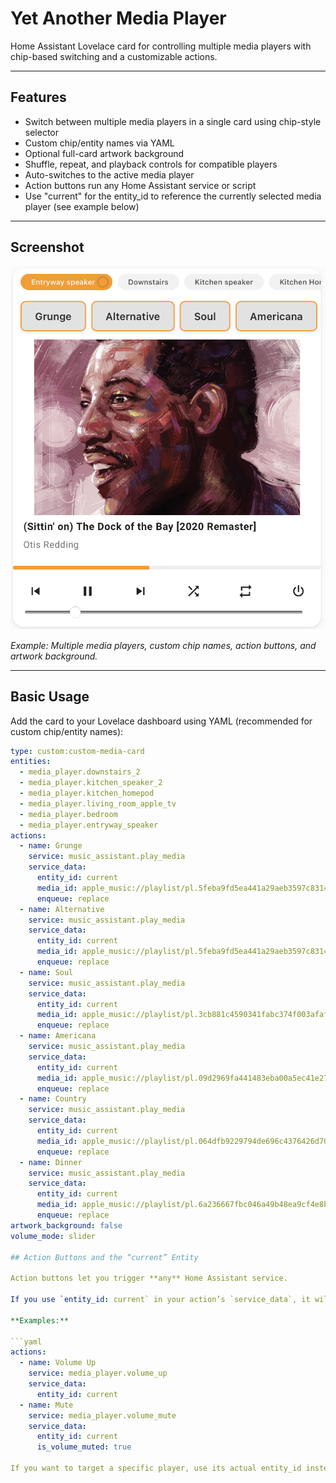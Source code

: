# Yet Another Media Player

Home Assistant Lovelace card for controlling multiple media players with chip-based switching and a customizable actions.

---

## Features

- Switch between multiple media players in a single card using chip-style selector
- Custom chip/entity names via YAML
- Optional full-card artwork background 
- Shuffle, repeat, and playback controls for compatible players
- Auto-switches to the active media player
- Action buttons run any Home Assistant service or script
- Use "current" for the entity_id to reference the currently selected media player (see example below)

---

## Screenshot

![Yet Another Media Player screenshot](assets/screenshot1.png)

*Example: Multiple media players, custom chip names, action buttons, and artwork background.*

---

## Basic Usage

Add the card to your Lovelace dashboard using YAML (recommended for custom chip/entity names):

```yaml
type: custom:custom-media-card
entities:
  - media_player.downstairs_2
  - media_player.kitchen_speaker_2
  - media_player.kitchen_homepod
  - media_player.living_room_apple_tv
  - media_player.bedroom
  - media_player.entryway_speaker
actions:
  - name: Grunge
    service: music_assistant.play_media
    service_data:
      entity_id: current
      media_id: apple_music://playlist/pl.5feba9fd5ea441a29aeb3597c8314384
      enqueue: replace
  - name: Alternative
    service: music_assistant.play_media
    service_data:
      entity_id: current
      media_id: apple_music://playlist/pl.5feba9fd5ea441a29aeb3597c8314384
      enqueue: replace
  - name: Soul
    service: music_assistant.play_media
    service_data:
      entity_id: current
      media_id: apple_music://playlist/pl.3cb881c4590341fabc374f003afaf2b4
      enqueue: replace
  - name: Americana
    service: music_assistant.play_media
    service_data:
      entity_id: current
      media_id: apple_music://playlist/pl.09d2969fa441483eba00a5ec41e279eb
      enqueue: replace
  - name: Country
    service: music_assistant.play_media
    service_data:
      entity_id: current
      media_id: apple_music://playlist/pl.064dfb9229794de696c4376426d709ac
      enqueue: replace
  - name: Dinner
    service: music_assistant.play_media
    service_data:
      entity_id: current
      media_id: apple_music://playlist/pl.6a236667fbc046a49b48ea9cf4e8b639
      enqueue: replace
artwork_background: false
volume_mode: slider

## Action Buttons and the “current” Entity

Action buttons let you trigger **any** Home Assistant service.

If you use `entity_id: current` in your action’s `service_data`, it will **automatically target the currently selected media player** in the card UI.

**Examples:**

```yaml
actions:
  - name: Volume Up
    service: media_player.volume_up
    service_data:
      entity_id: current
  - name: Mute
    service: media_player.volume_mute
    service_data:
      entity_id: current
      is_volume_muted: true

If you want to target a specific player, use its actual entity_id instead of current.                  

